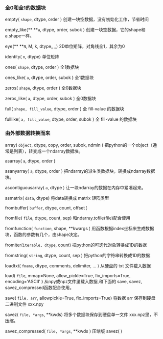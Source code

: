 ### 全0和全1的数据块

empty\( `shape`,      dtype,  order \)           创建一块空数据，没有初始化工作，节省时间

empty\_like\(** **`a`,      dtype, order, subok \)  创建一块空数据，它的shape和a.shape一样。

eye\(** **`N`,     M, k, dtype_ _\) 2D单位矩阵，对角线全1，其余为0

identity\( `n`,    dtype\) 单位矩阵

ones\( `shape`,  dtype, order \)            全1数据块

ones\_like\( `a`,  dtype, order, subok \) 全1数据块

zeros\( `shape`,  dtype, order \) 全0数据块

zeros\_like\( `a`,  dtype, order, subok \) 全0数据块

full\( `shape, fill_value`, dtype, order \) 全 fill-value 的数据块

fulllike\( `a, fill_value`,  dtype, order, subok \) 全 fill-value 的数据块

### 由外部数据转换而来

array\( `object`, dtype, copy, order, subok, ndmin \)  把python的一个object（通常是列表），转变成一个ndarray数据块。

asarray\( `a`,  dtype, order \)

asanyarray\( `a`, dtype, order \) 把ndarray的派生类数据块，转换成ndarray数据块。

ascontiguousarray\( `a`, dtype \) 让一块ndarray的数据在内存中紧凑起来。

asmatrix\( `data`,  dtype\) 将data转换成 matrix 矩阵类型

frombuffer\( `buffer`, dtype, count, offset \)

fromfile\( `file`, dtype, count, sep\)  和ndarray.tofile\(file\)配合使用

fromfunction\( `function`, shape, \*\*kwargs \) 用函数根据index坐标来生成数据块，函数的参数有几个，由shape决定。

fromiter\(`iterable, dtype`,    count\)   把python的可迭代对象转换成1D的数据

fromstring\( `string`, dtype, count, sep \)   把python的字符串转换成1D的数据

loadtxt\( `fname`, dtype, comments,  delimiter, ... \)   从硬盘的 txt 文件载入数据

load\( `file`, mmap=None, allow\_pickle=True, fix\_imports=True, encoding='ASCII' \) 从npy或npz文件里载入数据,和下面的 save,  savez,  savez\_compressed函数配合使用。

save\( `file, arr`,   allowpickle=True, fix\_imports=True\) 将数据 arr 保存到硬盘二进制文件 xxx.npy 

savez\( `file, *args`, \*\*kwds\)  将多个数据块保存到硬盘单一文件 xxx.npz里，不压缩。

savez\_compressed\( `file, *args`, \*\*kwds \)  压缩版 savez\( \)



